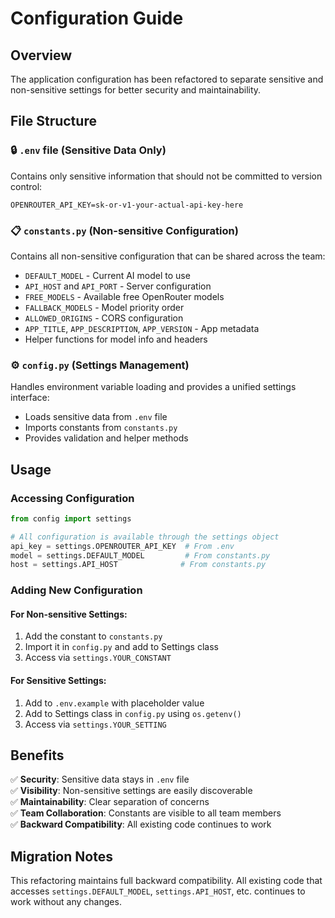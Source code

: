 # Configuration Guide

## Overview
The application configuration has been refactored to separate sensitive and non-sensitive settings for better security and maintainability.

## File Structure

### 🔒 `.env` file (Sensitive Data Only)
Contains only sensitive information that should not be committed to version control:
```env
OPENROUTER_API_KEY=sk-or-v1-your-actual-api-key-here
```

### 📋 `constants.py` (Non-sensitive Configuration)
Contains all non-sensitive configuration that can be shared across the team:
- `DEFAULT_MODEL` - Current AI model to use
- `API_HOST` and `API_PORT` - Server configuration
- `FREE_MODELS` - Available free OpenRouter models
- `FALLBACK_MODELS` - Model priority order
- `ALLOWED_ORIGINS` - CORS configuration
- `APP_TITLE`, `APP_DESCRIPTION`, `APP_VERSION` - App metadata
- Helper functions for model info and headers

### ⚙️ `config.py` (Settings Management)
Handles environment variable loading and provides a unified settings interface:
- Loads sensitive data from `.env` file
- Imports constants from `constants.py`
- Provides validation and helper methods

## Usage

### Accessing Configuration
```python
from config import settings

# All configuration is available through the settings object
api_key = settings.OPENROUTER_API_KEY  # From .env
model = settings.DEFAULT_MODEL         # From constants.py
host = settings.API_HOST              # From constants.py
```

### Adding New Configuration

#### For Non-sensitive Settings:
1. Add the constant to `constants.py`
2. Import it in `config.py` and add to Settings class
3. Access via `settings.YOUR_CONSTANT`

#### For Sensitive Settings:
1. Add to `.env.example` with placeholder value
2. Add to Settings class in `config.py` using `os.getenv()`
3. Access via `settings.YOUR_SETTING`

## Benefits

✅ **Security**: Sensitive data stays in `.env` file  
✅ **Visibility**: Non-sensitive settings are easily discoverable  
✅ **Maintainability**: Clear separation of concerns  
✅ **Team Collaboration**: Constants are visible to all team members  
✅ **Backward Compatibility**: All existing code continues to work  

## Migration Notes

This refactoring maintains full backward compatibility. All existing code that accesses `settings.DEFAULT_MODEL`, `settings.API_HOST`, etc. continues to work without any changes. 